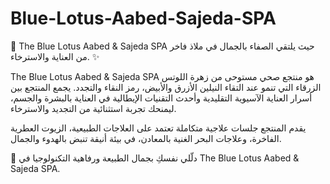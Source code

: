 # Blue-Lotus-Aabed-Sajeda-SPA
🌿 The Blue Lotus Aabed & Sajeda SPA
حيث يلتقي الصفاء بالجمال في ملاذ فاخر من العناية والاسترخاء. ✨

The Blue Lotus Aabed & Sajeda SPA 
هو منتجع صحي مستوحى من زهرة اللوتس الزرقاء التي تنمو عند التقاء النيلين الأزرق والأبيض، رمز النقاء والتجدد.
يجمع المنتجع بين أسرار العناية الآسيوية التقليدية وأحدث التقنيات الإيطالية في العناية بالبشرة والجسم، ليمنحك تجربة استثنائية من التجديد والاسترخاء.

يقدم المنتجع جلسات علاجية متكاملة تعتمد على العلاجات الطبيعية، الزيوت العطرية الفاخرة، وعلاجات البحر الغنية بالمعادن، في بيئة أنيقة تنبض بالهدوء والجمال.

🌿 دلّلي نفسكِ بجمال الطبيعة ورفاهية التكنولوجيا في The Blue Lotus Aabed & Sajeda SPA.
